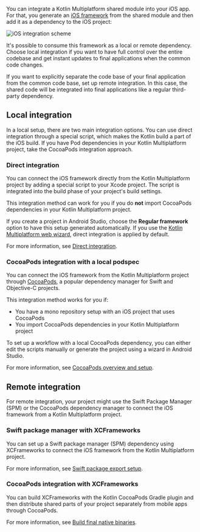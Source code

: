 [//]: # (title: iOS 集成方法)

You can integrate a Kotlin Multiplatform shared module into your iOS app. For that, you generate an [iOS framework](https://developer.apple.com/library/archive/documentation/MacOSX/Conceptual/BPFrameworks/Concepts/WhatAreFrameworks.html)
from the shared module and then add it as a dependency to the iOS project:

![iOS integration scheme](ios-integration-scheme.svg)

It's possible to consume this framework as a local or remote dependency. Choose local integration if you want to have
full control over the entire codebase and get instant updates to final applications when the common code changes.

If you want to explicitly separate the code base of your final application from the common code base, set up remote
integration. In this case, the shared code will be integrated into final applications like a regular third-party
dependency.

## Local integration

In a local setup, there are two main integration options. You can use direct integration through a special script, which
makes the Kotlin build a part of the iOS build. If you have Pod dependencies in your Kotlin Multiplatform project,
take the CocoaPods integration approach.

### Direct integration

You can connect the iOS framework directly from the Kotlin Multiplatform project by adding a special script to your Xcode
project. The script is integrated into the build phase of your project's build settings.

This integration method can work for you if you do **not** import CocoaPods dependencies in your Kotlin Multiplatform
project.

If you create a project in Android Studio, choose the **Regular framework** option to have this setup generated
automatically. If you use the [Kotlin Multiplatform web wizard](https://kmp.jetbrains.com/), direct integration
is applied by default.

For more information, see [Direct integration](multiplatform-direct-integration.md).

### CocoaPods integration with a local podspec

You can connect the iOS framework from the Kotlin Multiplatform project through [CocoaPods](https://cocoapods.org/),
a popular dependency manager for Swift and Objective-C projects.

This integration method works for you if:

* You have a mono repository setup with an iOS project that uses CocoaPods
* You import CocoaPods dependencies in your Kotlin Multiplatform project

To set up a workflow with a local CocoaPods dependency, you can either edit the scripts manually or generate the project
using a wizard in Android Studio.

For more information, see [CocoaPods overview and setup](native-cocoapods.md).

## Remote integration

For remote integration, your project might use the Swift Package Manager (SPM) or the CocoaPods dependency manager to
connect the iOS framework from a Kotlin Multiplatform project.

### Swift package manager with XCFrameworks

You can set up a Swift package manager (SPM) dependency using XCFrameworks to connect the iOS framework from the Kotlin
Multiplatform project.

For more information, see [Swift package export setup](native-spm.md).

### CocoaPods integration with XCFrameworks

You can build XCFrameworks with the Kotlin CocoaPods Gradle plugin and then distribute shared parts of your project
separately from mobile apps through CocoaPods.

For more information, see [Build final native binaries](multiplatform-build-native-binaries.md#build-frameworks).
